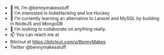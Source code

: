 - 👋 Hi, I’m @bennymakesstuff
- 👀 I’m interested in IndieHacking and Ice Hockey
- 🌱 I’m currently learning an alternative to Laravel and MySQL by building in NodeJS and MongoDB
- 💞️ I’m looking to collaborate on anything really.
- 📫 You can reach me at
- Bitclout at https://bitclout.com/u/BennyMakes
- Twitter @bennymakesstuff
